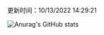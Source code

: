 
  更新时间：10/13/2022 14:29:21
	
  ![Anurag's GitHub stats](https://github-readme-stats.vercel.app/api?username=chendj89&theme=gruvbox&show_icons=true)